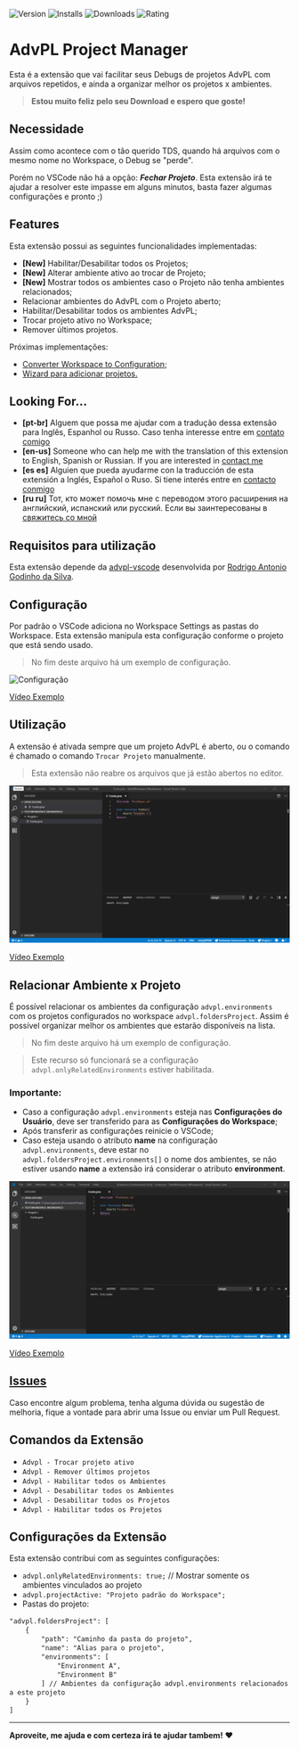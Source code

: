 ![Version](https://vsmarketplacebadge.apphb.com/version/AlencarGabriel.advpl-switch-project.svg) ![Installs](https://vsmarketplacebadge.apphb.com/installs/AlencarGabriel.advpl-switch-project.svg) ![Downloads](https://vsmarketplacebadge.apphb.com/downloads/AlencarGabriel.advpl-switch-project.svg) ![Rating](https://vsmarketplacebadge.apphb.com/rating-star/AlencarGabriel.advpl-switch-project.svg)

# AdvPL Project Manager

Esta é a extensão que vai facilitar seus Debugs de projetos AdvPL com arquivos repetidos, e ainda a organizar melhor os projetos x ambientes.

>**Estou muito feliz pelo seu Download e espero que goste!**

## Necessidade
Assim como acontece com o tão querido TDS, quando há arquivos com o mesmo nome no Workspace, o Debug se "perde".

Porém no VSCode não há a opção: ***Fechar Projeto***. Esta extensão irá te ajudar a resolver este impasse em alguns minutos, basta fazer algumas configurações e pronto ;)

## Features

Esta extensão possui as seguintes funcionalidades implementadas:

* **[New]** Habilitar/Desabilitar todos os Projetos;
* **[New]** Alterar ambiente ativo ao trocar de Projeto;
* **[New]** Mostrar todos os ambientes caso o Projeto não tenha ambientes relacionados;
* Relacionar ambientes do AdvPL com o Projeto aberto;
* Habilitar/Desabilitar todos os ambientes AdvPL;
* Trocar projeto ativo no Workspace;
* Remover últimos projetos.

Próximas implementações:

* [Converter Workspace to Configuration;](https://github.com/AlencarGabriel/advpl-switch-project/issues/2)
* [Wizard para adicionar projetos.](https://github.com/AlencarGabriel/advpl-switch-project/issues/3)

## Looking For...
* **[pt-br]** Alguem que possa me ajudar com a tradução dessa extensão para Inglês, Espanhol ou Russo. Caso tenha interesse entre em [contato comigo](mailto:alencargabriel@outlook.com.br)
* **[en-us]** Someone who can help me with the translation of this extension to English, Spanish or Russian. If you are interested in [contact me](mailto:alencargabriel@outlook.com.br)
* **[es es]** Alguien que pueda ayudarme con la traducción de esta extensión a Inglés, Español o Ruso. Si tiene interés entre en [contacto conmigo](mailto:alencargabriel@outlook.com.br)
* **[ru ru]** Тот, кто может помочь мне с переводом этого расширения на английский, испанский или русский. Если вы заинтересованы в [свяжитесь со мной](mailto:alencargabriel@outlook.com.br)

## Requisitos para utilização

Esta extensão depende da [advpl-vscode](https://marketplace.visualstudio.com/items?itemName=KillerAll.advpl-vscode) desenvolvida por [Rodrigo Antonio Godinho da Silva](https://github.com/killerall).

## Configuração
Por padrão o VSCode adiciona no Workspace Settings as pastas do Workspace. Esta extensão manipula esta configuração conforme o projeto que está sendo usado.

> No fim deste arquivo há um exemplo de configuração.

![Configuração](images/Configuracao.gif)

[Vídeo Exemplo](https://youtu.be/50u64KjCinI)

## Utilização
A extensão é ativada sempre que um projeto AdvPL é aberto, ou o comando é chamado o comando `Trocar Projeto` manualmente.

> Esta extensão não reabre os arquivos que já estão abertos no editor.

![Utilização](images/Utilizacao.gif)

[Vídeo Exemplo](https://youtu.be/KEBQvz13B-Y)

## Relacionar Ambiente x Projeto
É possível relacionar os ambientes da configuração `advpl.environments` com os projetos configurados no workspace `advpl.foldersProject`. Assim é possível organizar melhor os ambientes que estarão disponíveis na lista.

> No fim deste arquivo há um exemplo de configuração.

> Este recurso só funcionará se a configuração `advpl.onlyRelatedEnvironments` estiver habilitada.

### Importante:

* Caso a configuração `advpl.environments` esteja nas **Configurações do Usuário**, deve ser transferido para as **Configurações do Workspace**;
* Após transferir as configurações reinicie o VSCode;
* Caso esteja usando o atributo **name** na configuração `advpl.environments`, deve estar no `advpl.foldersProject.environments[]` o nome dos ambientes, se não estiver usando **name** a extensão irá considerar o atributo **environment**.

![Relacionar Ambiente x Projeto](images/RelacionarAmbientes.gif)

[Vídeo Exemplo](https://youtu.be/q1Gb4NDKoqQ)

## [Issues](https://github.com/AlencarGabriel/advpl-switch-project/issues)

Caso encontre algum problema, tenha alguma dúvida ou sugestão de melhoria, fique a vontade para abrir uma Issue ou enviar um Pull Request.

## Comandos da Extensão
* `Advpl - Trocar projeto ativo`
* `Advpl - Remover últimos projetos`
* `Advpl - Habilitar todos os Ambientes`
* `Advpl - Desabilitar todos os Ambientes`
* `Advpl - Desabilitar todos os Projetos`
* `Advpl - Habilitar todos os Projetos`

## Configurações da Extensão

Esta extensão contribui com as seguintes configurações:

* `advpl.onlyRelatedEnvironments: true;` // Mostrar somente os ambientes vinculados ao projeto
* `advpl.projectActive: "Projeto padrão do Workspace";`
* Pastas do projeto:

```
"advpl.foldersProject": [
    {
        "path": "Caminho da pasta do projeto",
        "name": "Alias para o projeto",
        "environments": [
            "Environment A",
            "Environment B"
        ] // Ambientes da configuração advpl.environments relacionados a este projeto
    }
]
```

<!-- ## Known Issues

Calling out known issues can help limit users opening duplicate issues against your extension. -->

---
<!--
## Working with Markdown

**Note:** You can author your README using Visual Studio Code.  Here are some useful editor keyboard shortcuts:

* Split the editor (`Cmd+\` on macOS or `Ctrl+\` on Windows and Linux)
* Toggle preview (`Shift+CMD+V` on macOS or `Shift+Ctrl+V` on Windows and Linux)
* Press `Ctrl+Space` (Windows, Linux) or `Cmd+Space` (macOS) to see a list of Markdown snippets

### For more information

* [Visual Studio Code's Markdown Support](http://code.visualstudio.com/docs/languages/markdown)
* [Markdown Syntax Reference](https://help.github.com/articles/markdown-basics/) -->

**Aproveite, me ajuda e com certeza irá te ajudar tambem!** :heart:
